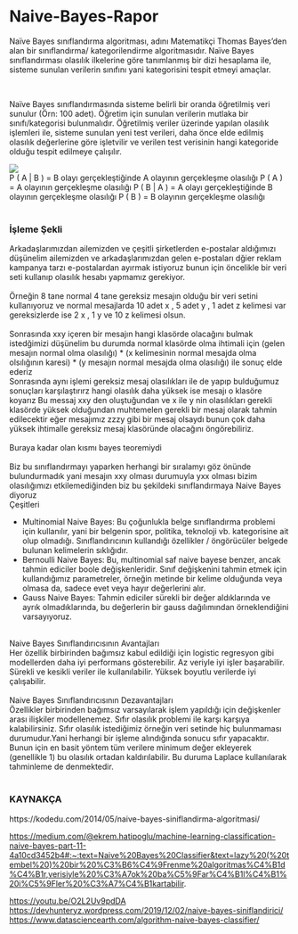 # Naive-Bayes-Rapor

Naïve Bayes sınıflandırma algoritması, adını Matematikçi Thomas Bayes’den alan bir sınıflandırma/ kategorilendirme algoritmasıdır. Naïve Bayes sınıflandırması olasılık ilkelerine göre tanımlanmış bir dizi hesaplama ile, sisteme sunulan verilerin sınıfını yani kategorisini tespit etmeyi amaçlar.

</br>

Naïve Bayes sınıflandırmasında sisteme belirli bir oranda öğretilmiş veri sunulur (Örn: 100 adet). Öğretim için sunulan verilerin mutlaka bir sınıfı/kategorisi bulunmalıdır. Öğretilmiş veriler üzerinde yapılan olasılık işlemleri ile, sisteme sunulan yeni test verileri, daha önce elde edilmiş olasılık değerlerine göre işletvilir ve verilen test verisinin hangi kategoride olduğu tespit edilmeye çalışılır.

<img src="https://miro.medium.com/max/640/1*DrLi-HXAtSw7NHkQPB6Xlw.webp">
</br>
P ( A | B ) = B olayı gerçekleştiğinde A olayının gerçekleşme olasılığı
P ( A ) = A olayının gerçekleşme olasılığı
P ( B | A ) = A olayı gerçekleştiğinde B olayının gerçekleşme olasılığı
P ( B ) = B olayının gerçekleşme olasılığı
</br></br>
<h3> İşleme Şekli </h3>
  Arkadaşlarımızdan ailemizden ve çeşitli şirketlerden e-postalar aldığımızı düşünelim ailemizden ve arkadaşlarımızdan gelen e-postaları dğier reklam kampanya tarzı e-postalardan ayırmak istiyoruz bunun için öncelikle bir veri seti kullanıp olasılık hesabı yapmamız gerekiyor.
</br></br>
  Örneğin 8 tane normal 4 tane gereksiz mesajın olduğu bir veri setini kullanıyoruz ve normal mesajlarda 10 adet x , 5 adet y , 1 adet z kelimesi var gereksizlerde ise 2 x , 1 y ve 10 z kelimesi olsun.
</br></br>
  Sonrasında xxy içeren bir mesajın hangi klasörde olacağını bulmak istedğimizi düşünelim bu durumda normal klasörde olma ihtimali için (gelen mesajın normal olma olasılığı) * (x kelimesinin normal mesajda olma olsılığının karesi) * (y mesajın normal mesajda olma olasılığı) ile sonuç elde ederiz
</br>
  Sonrasında aynı işlemi gereksiz mesaj olasılıkları ile de yapıp bulduğumuz sonuçları karşılaştırırz hangi olasılık daha yüksek ise mesajı o klasöre koyarız
Bu messaj xxy den oluştuğundan ve x ile y nin olasılıkları gerekli klasörde yüksek olduğundan muhtemelen gerekli bir mesaj olarak tahmin edilecektir eğer mesajımız zzzy gibi bir mesaj olsaydı bunun çok daha yüksek ihtimalle gereksiz mesaj klasöründe olacağını öngörebiliriz. 
</br></br>
  Buraya kadar olan kısmı bayes teoremiydi
</br></br>
  Biz bu sınıflandırmayı yaparken herhangi bir sıralamyı göz önünde bulundurmadık yani mesajın xxy olması durumuyla yxx olması bizim olasılığımızı etkilemediğinden biz bu şekildeki sınıflandırmaya Naive Bayes diyoruz 
</br>
    Çeşitleri

<ul>
<li>Multinomial Naive Bayes:
Bu çoğunlukla belge sınıflandırma problemi için kullanılır, yani bir belgenin spor, politika, teknoloji vb. kategorisine ait olup olmadığı. Sınıflandırıcının kullandığı özellikler / öngörücüler belgede bulunan kelimelerin sıklığıdır.
  </li>
  <li>
Bernoulli Naive Bayes:
Bu, multinomial saf naive bayese benzer, ancak tahmin ediciler boole değişkenleridir. Sınıf değişkenini tahmin etmek için kullandığımız parametreler, örneğin metinde bir kelime olduğunda veya olmasa da, sadece evet veya hayır değerlerini alır.
  </li>
  <li>
Gauss Naive Bayes:
Tahmin ediciler sürekli bir değer aldıklarında ve ayrık olmadıklarında, bu değerlerin bir gauss dağılımından örneklendiğini varsayıyoruz.
  </li>
  </ul>


</br>
Naive Bayes Sınıflandırıcısının Avantajları
</br>
Her özellik birbirinden bağımsız kabul edildiği için logistic regresyon gibi modellerden daha iyi performans gösterebilir.
Az veriyle iyi işler başarabilir.
Sürekli ve kesikli veriler ile kullanılabilir.
Yüksek boyutlu verilerde iyi çalışabilir.
</br></br>
Naive Bayes Sınıflandırıcısının Dezavantajları</br>
Özellikler birbirinden bağımsız varsayılarak işlem yapıldığı için değişkenler arası ilişkiler modellenemez.
Sıfır olasılık problemi ile karşı karşıya kalabilirsiniz. Sıfır olasılık istediğimiz örneğin veri setinde hiç bulunmaması durumudur.Yani herhangi bir işleme alındığında sonucu sıfır yapacaktır. Bunun için en basit yöntem tüm verilere minimum değer ekleyerek (genellikle 1) bu olasılık ortadan kaldırılabilir. Bu duruma Laplace kullanılarak tahminleme de denmektedir.
</br></br>
<h3>KAYNAKÇA</h3>
https://kodedu.com/2014/05/naive-bayes-siniflandirma-algoritmasi/

https://medium.com/@ekrem.hatipoglu/machine-learning-classification-naive-bayes-part-11-4a10cd3452b4#:~:text=Naive%20Bayes%20Classifier&text=lazy%20(%20tembel%20)%20bir%20%C3%B6%C4%9Frenme%20algoritmas%C4%B1d%C4%B1r,verisiyle%20%C3%A7ok%20ba%C5%9Far%C4%B1l%C4%B1%20i%C5%9Fler%20%C3%A7%C4%B1kartabilir.

https://youtu.be/O2L2Uv9pdDA</br>
https://devhunteryz.wordpress.com/2019/12/02/naive-bayes-siniflandirici/ </br>
https://www.datasciencearth.com/algorithm-naive-bayes-classifier/


